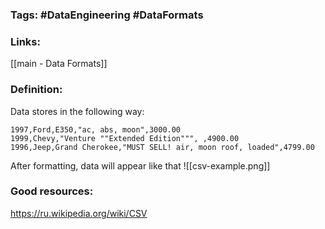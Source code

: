 ### Tags: #DataEngineering #DataFormats 
### Links: 
[[main -  Data Formats]]
### Definition:
Data stores in the following way:
```
1997,Ford,E350,"ac, abs, moon",3000.00
1999,Chevy,"Venture ""Extended Edition""", ,4900.00
1996,Jeep,Grand Cherokee,"MUST SELL! air, moon roof, loaded",4799.00
```
After formatting, data will appear like that
![[csv-example.png]]
### Good resources:
https://ru.wikipedia.org/wiki/CSV